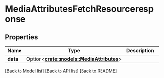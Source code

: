 # MediaAttributesFetchResourceresponse

## Properties

Name | Type | Description | Notes
------------ | ------------- | ------------- | -------------
**data** | Option<[**crate::models::MediaAttributes**](mediaAttributes.md)> |  | [optional]

[[Back to Model list]](../README.md#documentation-for-models) [[Back to API list]](../README.md#documentation-for-api-endpoints) [[Back to README]](../README.md)


